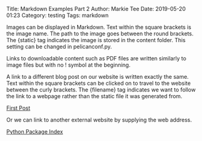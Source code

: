 Title: Markdown Examples Part 2
Author: Markie Tee
Date: 2019-05-20 01:23
Category: testing
Tags: markdown

Images can be displayed in Markdown.
Text within the square brackets is the image name. The path to the image goes between the round brackets.
The {static} tag indicates the image is stored in the content folder. This setting can be changed in pelicanconf.py.

<!--![python logo]({static}/img/python_icon.png)-->
<!--apparently better to use the following for images-->
<!--<img src="{static}/img/python_icon.png" />-->

Links to downloadable content such as PDF files are written similarly to image files but with no ! symbol at the beginning.

<!--[Pelican Documentation]({static}/pdf/pelican.pdf)-->

A link to a different blog post on our website is written exactly the same.
Text within the square brackets can be clicked on to travel to the website between the curly brackets.
The {filename} tag indicates we want to follow the link to a webpage rather than the static file it was generated from.

[First Post]({filename}/articles/first_post.md)

Or we can link to another external website by supplying the web address.

[Python Package Index](https://pypi.org)
